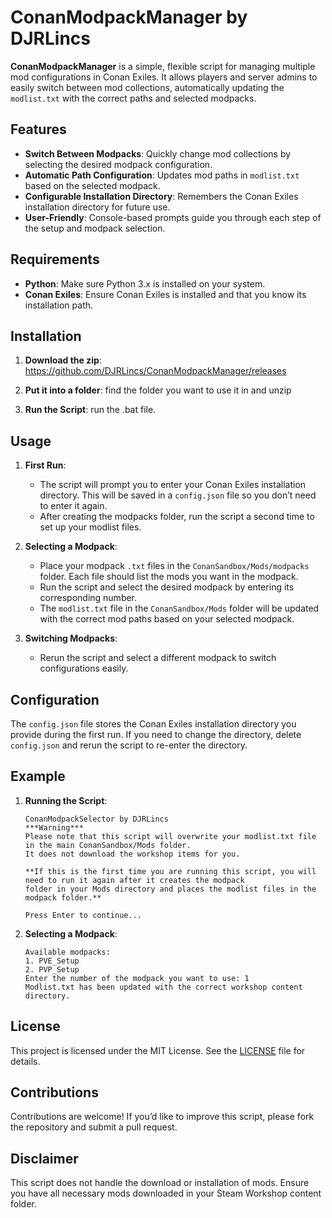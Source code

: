 # ConanModpackManager by DJRLincs

**ConanModpackManager** is a simple, flexible script for managing multiple mod configurations in Conan Exiles. It allows players and server admins to easily switch between mod collections, automatically updating the `modlist.txt` with the correct paths and selected modpacks.

## Features

- **Switch Between Modpacks**: Quickly change mod collections by selecting the desired modpack configuration.
- **Automatic Path Configuration**: Updates mod paths in `modlist.txt` based on the selected modpack.
- **Configurable Installation Directory**: Remembers the Conan Exiles installation directory for future use.
- **User-Friendly**: Console-based prompts guide you through each step of the setup and modpack selection.

## Requirements

- **Python**: Make sure Python 3.x is installed on your system.
- **Conan Exiles**: Ensure Conan Exiles is installed and that you know its installation path.

## Installation

1. **Download the zip**:
   https://github.com/DJRLincs/ConanModpackManager/releases
   
2. **Put it into a folder**:
   find the folder you want to use it in and unzip
   
3. **Run the Script**:
   run the .bat file.
   

## Usage

1. **First Run**:
   - The script will prompt you to enter your Conan Exiles installation directory. This will be saved in a `config.json` file so you don’t need to enter it again.
   - After creating the modpacks folder, run the script a second time to set up your modlist files.

2. **Selecting a Modpack**:
   - Place your modpack `.txt` files in the `ConanSandbox/Mods/modpacks` folder. Each file should list the mods you want in the modpack.
   - Run the script and select the desired modpack by entering its corresponding number.
   - The `modlist.txt` file in the `ConanSandbox/Mods` folder will be updated with the correct mod paths based on your selected modpack.

3. **Switching Modpacks**:
   - Rerun the script and select a different modpack to switch configurations easily.

## Configuration

The `config.json` file stores the Conan Exiles installation directory you provide during the first run. If you need to change the directory, delete `config.json` and rerun the script to re-enter the directory.

## Example

1. **Running the Script**:
   ```plaintext
   ConanModpackSelector by DJRLincs
   ***Warning***
   Please note that this script will overwrite your modlist.txt file in the main ConanSandbox/Mods folder.
   It does not download the workshop items for you.
   
   **If this is the first time you are running this script, you will need to run it again after it creates the modpack
   folder in your Mods directory and places the modlist files in the modpack folder.**
   
   Press Enter to continue...
   ```
   
2. **Selecting a Modpack**:
   ```plaintext
   Available modpacks:
   1. PVE_Setup
   2. PVP_Setup
   Enter the number of the modpack you want to use: 1
   Modlist.txt has been updated with the correct workshop content directory.
   ```

## License

This project is licensed under the MIT License. See the [LICENSE](LICENSE) file for details.

## Contributions

Contributions are welcome! If you’d like to improve this script, please fork the repository and submit a pull request.

## Disclaimer
This script does not handle the download or installation of mods. Ensure you have all necessary mods downloaded in your Steam Workshop content folder.
